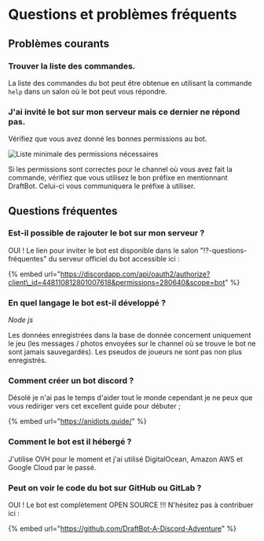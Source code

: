 # Questions et problèmes fréquents

## Problèmes courants

### Trouver la liste des commandes.

La liste des commandes du bot peut être obtenue en utilisant la commande `help` dans un salon où le bot peut vous répondre.

### J'ai invité le bot sur mon serveur mais ce dernier ne répond pas.

Vérifiez que vous avez donné les bonnes permissions au bot. 

![Liste minimale des permissions n&#xE9;cessaires](../.gitbook/assets/image%20%2815%29.png)

Si les permissions sont correctes pour le channel où vous avez fait la commande, vérifiez que vous utilisez le bon préfixe en mentionnant DraftBot. Celui-ci vous communiquera le préfixe à utiliser.

## Questions fréquentes

### **Est-il possible de rajouter le bot sur mon serveur ?** 

OUI ! Le lien pour inviter le bot est disponible dans le salon "⁉-questions-fréquentes" du serveur officiel du bot accessible ici :

{% embed url="https://discordapp.com/api/oauth2/authorize?client\_id=448110812801007618&permissions=280640&scope=bot" %}

### **En quel langage le bot est-il développé ?**

_Node js_

Les données enregistrées dans la base de donnée concernent uniquement le jeu \(les messages / photos envoyées sur le channel où se trouve le bot ne sont jamais sauvegardés\). Les pseudos de joueurs ne sont pas non plus enregistrés.

### Comment créer un bot discord ?

Désolé je n'ai pas le temps d'aider tout le monde cependant je ne peux que vous rediriger vers cet excellent guide pour débuter ;

{% embed url="https://anidiots.guide/" %}

### ​Comment le bot est il hébergé ?

J'utilise OVH pour le moment et j'ai utilisé DigitalOcean, Amazon AWS et Google Cloud par le passé.

### **Peut on voir le code du bot sur GitHub ou GitLab ?**

OUI ! Le bot est complètement OPEN SOURCE !!! N'hésitez pas à contribuer ici : 

{% embed url="https://github.com/DraftBot-A-Discord-Adventure" %}



​

